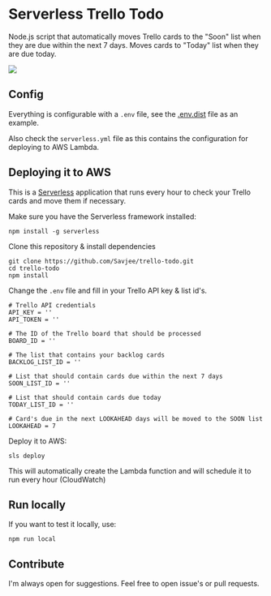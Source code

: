 # Serverless Trello Todo

Node.js script that automatically moves Trello cards to the "Soon" list when they are due within the next 7 days. Moves cards to "Today" list when they are due today.

![](https://savjee.github.io/trello-todo/trello-screenshot.jpg)

## Config
Everything is configurable with a `.env` file, see the [.env.dist](https://github.com/Savjee/trello-todo/blob/master/src/.env.dist) file as an example.

Also check the `serverless.yml` file as this contains the configuration for deploying to AWS Lambda.

## Deploying it to AWS
This is a [Serverless](https://serverless.com) application that runs every hour to check your Trello cards and move them if necessary.

Make sure you have the Serverless framework installed:
```
npm install -g serverless
```

Clone this repository & install dependencies
```
git clone https://github.com/Savjee/trello-todo.git
cd trello-todo
npm install
```

Change the `.env` file and fill in your Trello API key & list id's.
```
# Trello API credentials
API_KEY = ''
API_TOKEN = ''

# The ID of the Trello board that should be processed
BOARD_ID = ''

# The list that contains your backlog cards
BACKLOG_LIST_ID = ''

# List that should contain cards due within the next 7 days
SOON_LIST_ID = ''

# List that should contain cards due today
TODAY_LIST_ID = ''

# Card's due in the next LOOKAHEAD days will be moved to the SOON list
LOOKAHEAD = 7
```

Deploy it to AWS:
```
sls deploy
```

This will automatically create the Lambda function and will schedule it to run every hour (CloudWatch)

## Run locally
If you want to test it locally, use:
```
npm run local
```

## Contribute
I'm always open for suggestions. Feel free to open issue's or pull requests.
